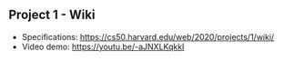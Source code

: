 ## Project 1 - Wiki

* Specifications: https://cs50.harvard.edu/web/2020/projects/1/wiki/
* Video demo: https://youtu.be/-aJNXLKqkkI
